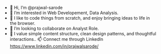 - 👋 Hi, I’m @prajwal-sarode
- 👀 I’m interested in Web Developement, Data Analysis.
- 🌱 I like to code things from scratch, and enjoy bringing ideas to life in the browser.
- 💞️ I’m looking to collaborate on Analyst Role.
- 👀 I value simple content structure, clean design patterns, and thoughtful interactions..
📫 Connect me through Linkedln https://www.linkedin.com/in/prajwalsarode/
